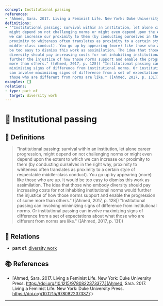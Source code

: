 ```yaml
---
concept: Institutional passing
references:
- 'Ahmed, Sara. 2017. Living a Feminist Life. New York: Duke University Press. https://doi.org/10.1215/9780822373377.'
definitions:
- '"Institutional passing: survival within an institution, let alone career progression,
  might depend on not challenging norms or might even depend upon the extent to which
  we can increase our proximity to them (by conducting ourselves in the right way,
  proximity to whiteness often translates as proximity to a certain style of respectable
  middle-class conduct). You go up by appearing (more) like those who are up. It would
  be too easy to dismiss this work as assimilation. The idea that those who embody
  diversity should pay increasing costs for not inhabiting institutional norms would
  further the injustice of how those norms support and enable the progression of some
  more than others." ([Ahmed, 2017, p. 128]) "Institutional passing can involving
  minimizing signs of difference from institutional norms. Or institutional passing
  can involve maximizing signs of difference from a set of expectations about what
  those who are different from norms are like." ([Ahmed, 2017, p. 131])'
examples: []
relations:
- type: part of
  target: diversity work
---
```


# 🧠 Institutional passing

## 📖 Definitions

> "Institutional passing: survival within an institution, let alone career progression, might depend on not challenging norms or might even depend upon the extent to which we can increase our proximity to them (by conducting ourselves in the right way, proximity to whiteness often translates as proximity to a certain style of respectable middle-class conduct). You go up by appearing (more) like those who are up. It would be too easy to dismiss this work as assimilation. The idea that those who embody diversity should pay increasing costs for not inhabiting institutional norms would further the injustice of how those norms support and enable the progression of some more than others." ([Ahmed, 2017, p. 128]) "Institutional passing can involving minimizing signs of difference from institutional norms. Or institutional passing can involve maximizing signs of difference from a set of expectations about what those who are different from norms are like." ([Ahmed, 2017, p. 131])

## 🔗 Relations

- **part of**: [diversity work](./diversity-work.md)

## 📚 References

- [Ahmed, Sara. 2017. Living a Feminist Life. New York: Duke University Press. https://doi.org/10.1215/9780822373377.](Ahmed, Sara. 2017. Living a Feminist Life. New York: Duke University Press. https://doi.org/10.1215/9780822373377.)


---

<script src="https://giscus.app/client.js"
        data-repo="natesheehan/conceptcartography"
        data-repo-id="R_kgDOPB5QiQ"
        data-category="General"
        data-category-id="DIC_kwDOPB5Qic4CsAxd"
        data-mapping="pathname"
        data-strict="0"
        data-reactions-enabled="1"
        data-emit-metadata="0"
        data-input-position="bottom"
        data-theme="catppuccin_mocha"
        data-lang="en"
        crossorigin="anonymous"
        async>
</script>
